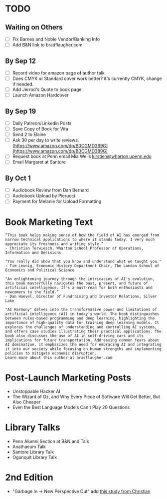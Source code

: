 # TODO

## Waiting on Others
* [ ] Fix Barnes and Noble Vendor/Banking Info
* [ ] Add B&N link to bradflaugher.com

## By Sep 12
* [ ] Record video for amazon page of author talk
* [ ] Does CMYK or Standard cover work better? it's currently CMYK, change if needed.
* [ ] Add Jerrod's Quote to book page
* [ ] Launch Amazon Hardcover

## By Sep 19
* [ ] Daily Patreon/Linkedin Posts
* [ ] Save Copy of Book for Vita
* [ ] Send 2 to Elaine
* [ ] Ask 30 per day to write reviews. [https://www.amazon.com/dp/B0CGMD389G](https://www.amazon.com/dp/B0CGMD389G)
* [ ] Request book at Penn email Mia Wells kirstien@wharton.upenn.edu
* [ ] Email Margaret at Santore

## By Oct 1 
* [ ] Audiobook Review from Dan Bernard
* [ ] Audiobook Upload by Pierucci
* [ ] Payment for Melanie for Upload Formatting

# Book Marketing Text

```
“This book helps making sense of how the field of AI has emerged from narrow technical applications to where it stands today. I very much appreciate its freshness and writing style.”
- Christian Terwiesch, Wharton School Professor of Operations, Information and Decisions

"You really did show that you know and understand what we taught you."
- Tim Leunig, Economic History Department Chair, The London School of Economics and Political Science

"An enlightening journey through the intricacies of AI's evolution, this book masterfully navigates the past, present, and future of artificial intelligence. It's a must-read for both enthusiasts and newcomers to the field.”
- Dan Hoevel, Director of Fundraising and Investor Relations, Silver Lake

"AI Harmony" delves into the transformative power and limitations of artificial intelligence (AI) in today's world. The book distinguishes between rules-based programming and deep learning, highlighting the importance of high-quality data for training deep learning models. It explores the challenges of understanding and controlling AI systems, and offers case studies illustrating their practical applications. The book also discusses the use of AI in self-driving cars and its implications for future transportation. Addressing common fears about AI domination, it emphasizes the need for embracing AI and integrating it into our society while focusing on human strengths and implementing policies to mitigate economic disruption.
Learn more about this author at bradflaugher.com
```

# Post-Launch Marketing Posts
- Unstoppable Hacker AI
- The Wizard of Oz, and Why Every Piece of Software Will Get Better, But Also Cheaper
- Even the Best Language Models Can't Play 20 Questions

# Library Talks
* Penn Alumni Section at B&N and Talk
* Anathaeum Talk
* Santore Library Talk
* Ogunquit Library Talk


# 2nd Edition
* "Garbage In -> New Perspective Out" add [this study from Christian](https://mackinstitute.wharton.upenn.edu/2023/new-working-paper-finds-chatgpt-a-better-innovation-ideator-than-mba-students/)
